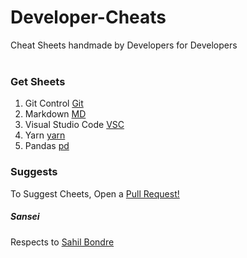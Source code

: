 # Developer-Cheats
Cheat Sheets handmade by Developers for Developers <br><br>
### Get Sheets 
1. Git Control [Git](Git) 
2. Markdown [MD](Markdown)
3. Visual Studio Code [VSC](VS-Code)
4. Yarn [yarn](Yarn)
5. Pandas [pd](Pandas)

### Suggests
To Suggest Cheets, Open a [Pull Request!](https://github.com/Timothy-Wangwe/Developer-Cheats/pull/new/master)<br>

##### Sansei
Respects to [Sahil Bondre](https://github.com/godcrampy)
